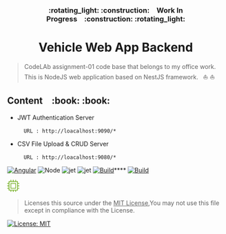 <h3 align="center">:rotating_light: :construction:&ensp;&ensp;Work In Progress&ensp;&ensp;:construction: :rotating_light:</h3>
<h1 align="center">Vehicle Web App Backend</h1>

> CodeLAb assignment-01 code base that belongs to my office work. This is NodeJS web application based on NestJS framework. &ensp;:boat: :boat:

<h2>Content&ensp;&ensp;:book: :book:</h2>

<ul>
    <li>JWT Authentication Server</li>
  
      URL : http://loacalhost:9090/*
      
   <li>CSV File Upload & CRUD Server</li>
   
      URL : http://loacalhost:9080/*
      
</ul>

[![Angular](https://img.shields.io/badge/NodeJS-14.15.4-green)](https://nodejs.org/en/)
<img src="https://nodejs.org/static/images/logo.svg" alt="Node" height="27">
<img src="https://jwt.io/img/pic_logo.svg" alt="jet" height="27">
<img src="https://nestjs.com/img/logo_text.svg" alt="jet" height="27">
[![Build](https://img.shields.io/npm/v/@nestjs/core.svg)](https://angular.io/)****
[![Build](https://img.shields.io/badge/Build-Passed-green)](https://angular.io/)

<img src="https://raw.githubusercontent.com/acervenky/animated-github-badges/master/assets/devbadge.gif" alt="Passed" height="28">


> Licenses this source under the <u>MIT License</u>,You may not use this file except in compliance with the License.
<!-- Badges -->
<p align="left">
  <a href="LICENSE.md">
    <img src="https://img.shields.io/badge/License-MIT-blue.svg" alt="License: MIT" height="18">
  </a>
</p>

